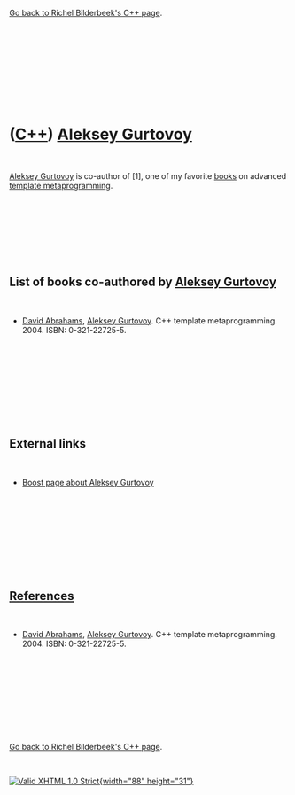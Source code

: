 

[Go back to Richel Bilderbeek's C++ page](Cpp.htm).

 

 

 

 

 

([C++](Cpp.htm)) [Aleksey Gurtovoy](CppAlekseyGurtovoy.htm)
===========================================================

 

[Aleksey Gurtovoy](CppAlekseyGurtovoy.htm) is co-author of \[1\], one of
my favorite [books](CppBooks.htm) on advanced [template
metaprogramming](CppTemplateMetaprogram.htm).

 

 

 

 

List of books co-authored by [Aleksey Gurtovoy](CppAlekseyGurtovoy.htm)
-----------------------------------------------------------------------

 

-   [David Abrahams](CppDavidAbrahams.htm), [Aleksey
    Gurtovoy](CppAlekseyGurtovoy.htm). C++ template metaprogramming.
    2004. ISBN: 0-321-22725-5.

 

 

 

 

 

External links
--------------

 

-   [Boost page about Aleksey
    Gurtovoy](http://www.boost.org/users/people/aleksey_gurtovoy.html)

 

 

 

 

 

[References](CppReferences.htm)
-------------------------------

 

-   [David Abrahams](CppDavidAbrahams.htm), [Aleksey
    Gurtovoy](CppAlekseyGurtovoy.htm). C++ template metaprogramming.
    2004. ISBN: 0-321-22725-5.

 

 

 

 

 

[Go back to Richel Bilderbeek's C++ page](Cpp.htm).



 

[![Valid XHTML 1.0 Strict](valid-xhtml10.png){width="88"
height="31"}](http://validator.w3.org/check?uri=referer)
